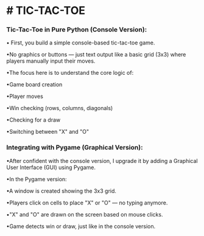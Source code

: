 <h1># TIC-TAC-TOE</h1>
 
<h3>Tic-Tac-Toe in Pure Python (Console Version):</h3>

•  First, you build a simple console-based tic-tac-toe game.

•No graphics or buttons — just text output like a basic grid (3x3) where players manually input their moves.

•The focus here is to understand the core logic of:

  •Game board creation

  •Player moves

  •Win checking (rows, columns, diagonals)

  •Checking for a draw

   •Switching between "X" and "O"

<h3>Integrating with Pygame (Graphical Version):</h3>

•After  confident with the console version, I upgrade it by adding a Graphical User Interface (GUI) using Pygame.

•In the Pygame version:

   •A window is created showing the 3x3 grid.

   •Players click on cells to place "X" or "O" — no typing anymore.

   •"X" and "O" are drawn on the screen based on mouse clicks.

   •Game detects win or draw, just like in the console version.


